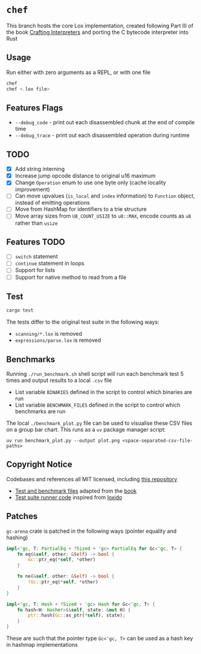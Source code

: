 # `chef`

This branch hosts the core Lox implementation, created following Part III of the book [Crafting Interpreters](https://craftinginterpreters.com/) and porting the C bytecode interpreter into Rust

## Usage

Run either with zero arguments as a REPL, or with one file

```rust
chef
chef <.lox file>
```

## Features Flags

- `--debug_code` - print out each disassembled chunk at the end of compile time
- `--debug_trace` - print out each disassembled operation during runtime

## TODO

- [x] Add string interning
- [x] Increase jump opcode distance to original u16 maximum
- [x] Change `Operation` enum to use one byte only (cache locality improvement)
- [ ] Can move upvalues (`is_local` and `index` information) to `Function` object, instead of emitting operations
- [ ] Move from HashMap for identifiers to a trie structure
- [ ] Move array sizes from `U8_COUNT_USIZE` to `u8::MAX`, encode counts as `u8` rather than `usize`

## Features TODO

- [ ] `switch` statement
- [ ] `continue` statement in loops
- [ ] Support for lists
- [ ] Support for native method to read from a file

## Test

```sh
cargo test
```

The tests differ to the original test suite in the following ways:

- `scanning/*.lox` is removed
- `expressions/parse.lox` is removed

## Benchmarks

Running `./run_benchmark.sh` shell script will run each benchmark test 5 times and output results to a local `.csv` file

- List variable `BINARIES` defined in the script to control which binaries are run
- List variable `BENCHMARK_FILES` defined in the script to control which benchmarks are run

The local `./benchmark_plot.py` file can be used to visualise these CSV files on a group bar chart. This runs as a `uv` package manager script:

```shell
uv run benchmark_plot.py --output plot.png <space-separated-csv-file-paths>
```

## Copyright Notice

Codebases and references all MIT licensed, including [this repository](./LICENSE)

- [Test and benchmark files](./tests/suite/) adapted from the [book](https://github.com/munificent/craftinginterpreters)
- [Test suite runner code](./tests/run.rs) inspired from [loxido](https://github.com/ceronman/loxido/tree/unsafe)

## Patches

`gc-arena` crate is patched in the following ways (pointer equality and hashing)

```rust
impl<'gc, T: PartialEq + ?Sized + 'gc> PartialEq for Gc<'gc, T> {
    fn eq(&self, other: &Self) -> bool {
        Gc::ptr_eq(*self, *other)
    }

    fn ne(&self, other: &Self) -> bool {
        !Gc::ptr_eq(*self, *other)
    }
}

impl<'gc, T: Hash + ?Sized + 'gc> Hash for Gc<'gc, T> {
    fn hash<H: Hasher>(&self, state: &mut H) {
        ptr::hash(Gc::as_ptr(*self), state);
    }
}
```

These are such that the pointer type `Gc<'gc, T>` can be used as a hash key in hashmap implementations
